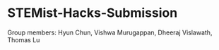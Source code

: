 # STEMist-Hacks-Submission
Group members: Hyun Chun, Vishwa Murugappan, Dheeraj Vislawath, Thomas Lu
